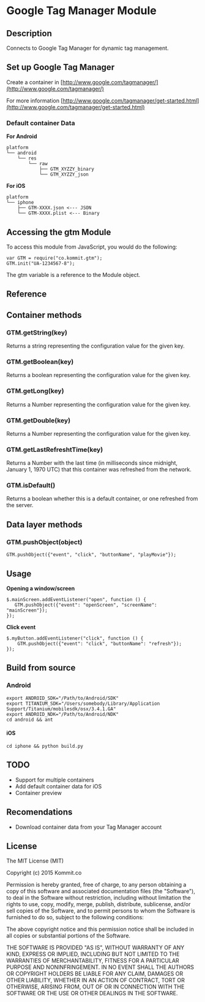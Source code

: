 # Google Tag Manager Module

## Description

Connects to Google Tag Manager for dynamic tag management.

## Set up Google Tag Manager

Create a container in [http://www.google.com/tagmanager/](http://www.google.com/tagmanager/)

For more information [http://www.google.com/tagmanager/get-started.html](http://www.google.com/tagmanager/get-started.html)

### Default container Data

**For Android**

```
platform
└── android
    └── res
        └── raw
            ├── GTM_XYZZY_binary
            └── GTM_XYZZY_json
```

**For iOS**

```
platform
└── iphone
    ├── GTM-XXXX.json <--- JSON
    └── GTM-XXXX.plist <--- Binary
```

## Accessing the gtm Module

To access this module from JavaScript, you would do the following:

```
var GTM = require("co.kommit.gtm");
GTM.init("UA-1234567-8");
```

The gtm variable is a reference to the Module object.

## Reference

## Container methods

### GTM.getString(key)

Returns a string representing the configuration value for the given key.

### GTM.getBoolean(key)

Returns a boolean representing the configuration value for the given key.

### GTM.getLong(key)

Returns a Number representing the configuration value for the given key.

### GTM.getDouble(key)

Returns a Number representing the configuration value for the given key.

### GTM.getLastRefreshtTime(key)

Returns a Number with the last time (in milliseconds since midnight, January 1, 1970 UTC) that this container was refreshed from the network.

### GTM.isDefault()

Returns a boolean whether this is a default container, or one refreshed from the server.


## Data layer methods


### GTM.pushObject(object)

```
GTM.pushObject({"event", "click", "buttonName", "playMovie"});
```

## Usage

**Opening a window/screen**

```
$.mainScreen.addEventListener("open", function () {
   GTM.pushObject({"event": "openScreen", "screenName": "mainScreen"});
});
```

**Click event**

```
$.myButton.addEventListener("click", function () {
    GTM.pushObject({"event": "click", "buttonName": "refresh"});
});
```

## Build from source

### Android

```
export ANDROID_SDK="/Path/to/Android/SDK"
export TITANIUM_SDK="/Users/somebody/Library/Application Support/Titanium/mobilesdk/osx/3.4.1.GA"
export ANDROID_NDK="/Path/to/Android/NDK"
cd android && ant
```

#### iOS

```
cd iphone && python build.py
```

## TODO

- Support for multiple containers
- Add default container data for iOS
- Container preview


## Recomendations

- Download container data from your Tag Manager account


## License

The MIT License (MIT)

Copyright (c) 2015 Kommit.co

Permission is hereby granted, free of charge, to any person obtaining a copy
of this software and associated documentation files (the "Software"), to deal
in the Software without restriction, including without limitation the rights
to use, copy, modify, merge, publish, distribute, sublicense, and/or sell
copies of the Software, and to permit persons to whom the Software is
furnished to do so, subject to the following conditions:

The above copyright notice and this permission notice shall be included in
all copies or substantial portions of the Software.

THE SOFTWARE IS PROVIDED "AS IS", WITHOUT WARRANTY OF ANY KIND, EXPRESS OR
IMPLIED, INCLUDING BUT NOT LIMITED TO THE WARRANTIES OF MERCHANTABILITY,
FITNESS FOR A PARTICULAR PURPOSE AND NONINFRINGEMENT. IN NO EVENT SHALL THE
AUTHORS OR COPYRIGHT HOLDERS BE LIABLE FOR ANY CLAIM, DAMAGES OR OTHER
LIABILITY, WHETHER IN AN ACTION OF CONTRACT, TORT OR OTHERWISE, ARISING FROM,
OUT OF OR IN CONNECTION WITH THE SOFTWARE OR THE USE OR OTHER DEALINGS IN
THE SOFTWARE.


